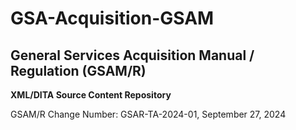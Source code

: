 # GSA-Acquisition-GSAM
## General Services Acquisition Manual / Regulation (GSAM/R) 
**XML/DITA Source Content Repository**


GSAM/R Change Number: GSAR-TA-2024-01, September 27, 2024


